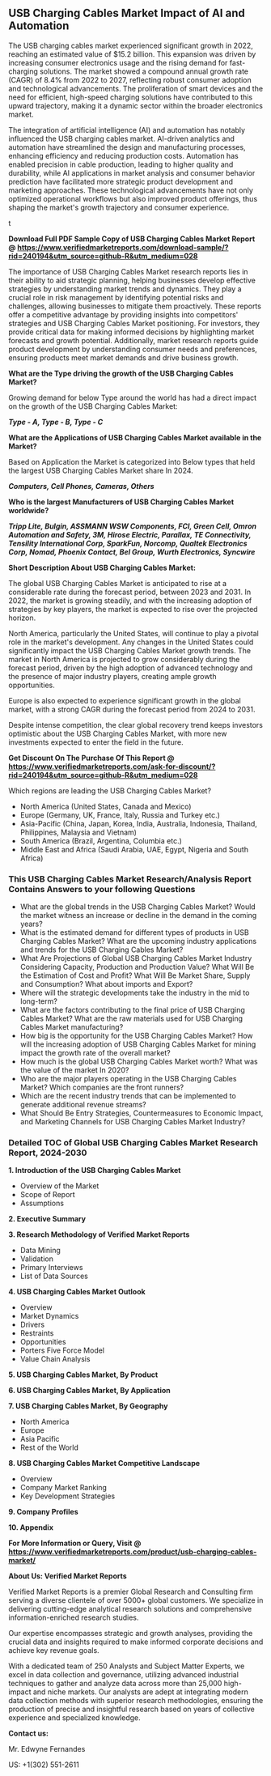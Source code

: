 <h2>USB Charging Cables Market Impact of AI and Automation</h2><p>The USB charging cables market experienced significant growth in 2022, reaching an estimated value of $15.2 billion. This expansion was driven by increasing consumer electronics usage and the rising demand for fast-charging solutions. The market showed a compound annual growth rate (CAGR) of 8.4% from 2022 to 2027, reflecting robust consumer adoption and technological advancements. The proliferation of smart devices and the need for efficient, high-speed charging solutions have contributed to this upward trajectory, making it a dynamic sector within the broader electronics market.</p><p>The integration of artificial intelligence (AI) and automation has notably influenced the USB charging cables market. AI-driven analytics and automation have streamlined the design and manufacturing processes, enhancing efficiency and reducing production costs. Automation has enabled precision in cable production, leading to higher quality and durability, while AI applications in market analysis and consumer behavior prediction have facilitated more strategic product development and marketing approaches. These technological advancements have not only optimized operational workflows but also improved product offerings, thus shaping the market's growth trajectory and consumer experience.</p>t</p><p id="" class=""><strong>Download Full PDF Sample Copy of USB Charging Cables Market Report @ <a href="https://www.verifiedmarketreports.com/download-sample/?rid=240194&utm_source=github-R&utm_medium=028" target="_blank">https://www.verifiedmarketreports.com/download-sample/?rid=240194&utm_source=github-R&utm_medium=028</a></strong></p><p>The importance of&nbsp;USB Charging Cables Market research reports lies in their ability to aid strategic planning, helping businesses develop effective strategies by understanding market trends and dynamics. They play a crucial role in risk management by identifying potential risks and challenges, allowing businesses to mitigate them proactively. These reports offer a competitive advantage by providing insights into competitors' strategies and USB Charging Cables Market positioning. For investors, they provide critical data for making informed decisions by highlighting market forecasts and growth potential. Additionally, market research reports guide product development by understanding consumer needs and preferences, ensuring products meet market demands and drive business growth.</p><p><strong>What are the&nbsp;Type driving the growth of the USB Charging Cables Market?</strong></p><p id="" class="">Growing demand for below Type around the world has had a direct impact on the growth of the USB Charging Cables Market:</p><em><strong>Type - A, Type - B, Type - C</strong></em></p><strong>What are the&nbsp;Applications&nbsp;of USB Charging Cables Market available in the Market?</strong></p><p id="" class="">Based on Application the Market is categorized into Below types that held the largest USB Charging Cables Market share In 2024.</p><em><strong>Computers, Cell Phones, Cameras, Others</strong></em></p><strong>Who is the largest Manufacturers of USB Charging Cables Market worldwide?</strong></p><p><em><strong>Tripp Lite, Bulgin, ASSMANN WSW Components, FCI, Green Cell, Omron Automation and Safety, 3M, Hirose Electric, Parallax, TE Connectivity, Tensility International Corp, SparkFun, Norcomp, Qualtek Electronics Corp, Nomad, Phoenix Contact, Bel Group, Wurth Electronics, Syncwire</strong></em></p><p id="" class=""><strong>Short Description About USB Charging Cables Market:</strong></p><p>The global USB Charging Cables Market is anticipated to rise at a considerable rate during the forecast period, between 2023 and 2031. In 2022, the market is growing steadily, and with the increasing adoption of strategies by key players, the market is expected to rise over the projected horizon.</p><p>North America, particularly the United States, will continue to play a pivotal role in the market's development. Any changes in the United States could significantly impact the USB Charging Cables Market growth trends. The market in North America is projected to grow considerably during the forecast period, driven by the high adoption of advanced technology and the presence of major industry players, creating ample growth opportunities.</p><p>Europe is also expected to experience significant growth in the global market, with a strong CAGR during the forecast period from 2024 to 2031.</p><p>Despite intense competition, the clear global recovery trend keeps investors optimistic about the USB Charging Cables Market, with more new investments expected to enter the field in the future.</p><p id="" class=""><strong>Get Discount On The Purchase Of This Report @ <a href="https://www.verifiedmarketreports.com/ask-for-discount/?rid=240194&utm_source=github-R&utm_medium=028" target="_blank">https://www.verifiedmarketreports.com/ask-for-discount/?rid=240194&utm_source=github-R&utm_medium=028</a></strong></p>Which regions are leading the USB Charging Cables Market?</p><ul><li>North America (United States, Canada and Mexico)</li><li>Europe (Germany, UK, France, Italy, Russia and Turkey etc.)</li><li>Asia-Pacific (China, Japan, Korea, India, Australia, Indonesia, Thailand, Philippines, Malaysia and Vietnam)</li><li>South America (Brazil, Argentina, Columbia etc.)</li><li>Middle East and Africa (Saudi Arabia, UAE, Egypt, Nigeria and South Africa)</li></ul><h3 id="" class="">This USB Charging Cables Market Research/Analysis Report Contains Answers to your following Questions</h3><ul><li>What are the global trends in the USB Charging Cables Market? Would the market witness an increase or decline in the demand in the coming years?</li><li>What is the estimated demand for different types of products in USB Charging Cables Market? What are the upcoming industry applications and trends for the USB Charging Cables Market?</li><li>What Are Projections of Global USB Charging Cables Market Industry Considering Capacity, Production and Production Value? What Will Be the Estimation of Cost and Profit? What Will Be Market Share, Supply and Consumption? What about imports and Export?</li><li>Where will the strategic developments take the industry in the mid to long-term?</li><li>What are the factors contributing to the final price of USB Charging Cables Market? What are the raw materials used for USB Charging Cables Market manufacturing?</li><li>How big is the opportunity for the USB Charging Cables Market? How will the increasing adoption of USB Charging Cables Market for mining impact the growth rate of the overall market?</li><li>How much is the global USB Charging Cables Market worth? What was the value of the market In 2020?</li><li>Who are the major players operating in the USB Charging Cables Market? Which companies are the front runners?</li><li>Which are the recent industry trends that can be implemented to generate additional revenue streams?</li><li>What Should Be Entry Strategies, Countermeasures to Economic Impact, and Marketing Channels for USB Charging Cables Market Industry?</li></ul><h3 id="" class="">Detailed TOC of Global USB Charging Cables Market Research Report, 2024-2030</h3><p id="" class=""><strong>1. Introduction of the USB Charging Cables Market</strong></p><ul><li>Overview of the Market</li><li>Scope of Report</li><li>Assumptions</li></ul><p id="" class=""><strong>2. Executive Summary</strong></p><p id="" class=""><strong>3. Research Methodology of Verified Market Reports</strong></p><ul><li>Data Mining</li><li>Validation</li><li>Primary Interviews</li><li>List of Data Sources</li></ul><p id="" class=""><strong>4. USB Charging Cables Market Outlook</strong></p><ul><li>Overview</li><li>Market Dynamics</li><li>Drivers</li><li>Restraints</li><li>Opportunities</li><li>Porters Five Force Model</li><li>Value Chain Analysis</li></ul><p id="" class=""><strong>5. USB Charging Cables Market, By Product</strong></p><p id="" class=""><strong>6. USB Charging Cables Market, By Application</strong></p><p id="" class=""><strong>7. USB Charging Cables Market, By Geography</strong></p><ul><li>North America</li><li>Europe</li><li>Asia Pacific</li><li>Rest of the World</li></ul><p id="" class=""><strong>8. USB Charging Cables Market Competitive Landscape</strong></p><ul><li>Overview</li><li>Company Market Ranking</li><li>Key Development Strategies</li></ul><p id="" class=""><strong>9. Company Profiles</strong></p><p id="" class=""><strong>10. Appendix</strong></p><p id="" class=""><strong>For More Information or Query, Visit @ <a href="https://www.verifiedmarketreports.com/product/usb-charging-cables-market/" target="_blank">https://www.verifiedmarketreports.com/product/usb-charging-cables-market/</a></strong></p><p id="" class=""><strong>About Us: Verified Market Reports</strong></p><p id="" class="">Verified Market Reports is a premier Global Research and Consulting firm serving a diverse clientele of over 5000+ global customers. We specialize in delivering cutting-edge analytical research solutions and comprehensive information-enriched research studies.</p><p id="" class="">Our expertise encompasses strategic and growth analyses, providing the crucial data and insights required to make informed corporate decisions and achieve key revenue goals.</p><p id="" class="">With a dedicated team of 250 Analysts and Subject Matter Experts, we excel in data collection and governance, utilizing advanced industrial techniques to gather and analyze data across more than 25,000 high-impact and niche markets. Our analysts are adept at integrating modern data collection methods with superior research methodologies, ensuring the production of precise and insightful research based on years of collective experience and specialized knowledge.</p><p id="" class=""><strong>Contact us:</strong></p><p id="" class="">Mr. Edwyne Fernandes</p><p id="" class="">US: +1(302) 551-2611</p>